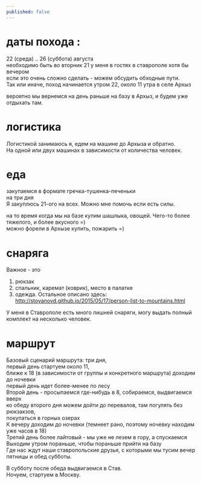 ```yaml
---
published: false
---
```

# даты похода :
22 (среда) .. 26 (суббота) августа  
необходимо быть во вторник 21 у меня в гостях в ставрополе хотя бы вечером  
если это очень сложно сделать - можем обсудить обходные пути.  
Так или иначе, поход начинается утром 22, около 11 утра в селе Архыз  

вероятно мы вернемся на день раньше на базу в Архыз, и будем уже отдыхать там.  


# логистика
Логистикой занимаюсь я, едем на машине до Архыза и обратно.  
На одной или двух машинах в зависимости от количества человек.  


# еда
закупаемся в формате гречка-тушенка-печеньки  
на три дня  
Я закуплюсь 21-ого на всех. Можно мне помочь если есть силы.  

на то время когда мы на базе купим шашлыка, овощей. Чего-то более тяжелого, и более вкусного =)  
можно форели в Архызе купить, пожарить =)  


# снаряга
Важное - это   
1. рюкзак
2. спальник, каремат (коврик), место в палатке  
3. одежда.
Остальное описано здесь:  
http://stoyanovd.github.io/2015/05/17/person-list-to-mountains.html

У меня в Ставрополе есть много лишней снаряги, могу выдать полный комплект на несколько человек.  


# маршрут
Базовый сценарий маршрута: три дня,  
первый день стартуем около 11,  
ближе к 18 (в зависимости от группы и конкретного маршрута) доходим до ночевки  
первый день идет более-менее по лесу  
Второй день - просыпаемся где-нибудь в 8, собираемся, выдвигаемся вверх  
ко обеду второго дня можем дойти до перевалов, там погулять без рюкзакзов,  
покупаться в горных озерах  
К вечеру доходим до ночевки (темнеет рано, поэтому ночевку находим уже часов в 18)  
Третий день более лайтовый - мы уже не лезем в гору, а спускаемся  
Выходим утром пораньше, чтобы пораньше прийти на базу  
Где нас ждут наши ставропольские друзья, с которыми мы тусим вечер пятницы и обед субботы.  

В субботу после обеда выдвигаемся в Став.  
Ночуем, стартуем в Москву.  



